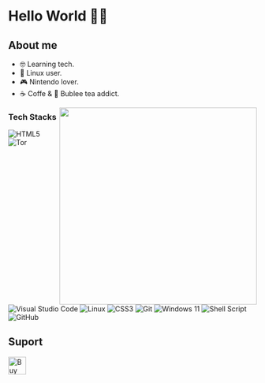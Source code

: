 # Hello World 👋🏻

<!--
<img src="Encabezado.gif" width="328px" height="auto" alt="Gif encabezado">
-->

## About me
* 🤓 Learning tech.
* 🐧 Linux user.
* 🎮 Nintendo lover.
* ☕ Coffe & 🧋 Bublee tea addict.

<img align="right" width="400" src="https://github-readme-stats.vercel.app/api/top-langs/?username=N0EV&layout=compact&theme=nightowl&hide_border=false"/>

<!--
![Top Langs](https://github-readme-stats.vercel.app/api/top-langs/?username=N0EV&layout=compact&theme=nightowl&hide_border=false)
![](https://github-readme-stats.vercel.app/api?username=N0EV&theme=nightowl&hide_border=true&include_all_commits=false&count_private=false)
-->

### Tech Stacks

![HTML5](https://img.shields.io/badge/html5-%23E34F26.svg?style=for-the-badge&logo=html5&logoColor=white) ![Tor](https://img.shields.io/badge/Tor-7D4698?style=for-the-badge&logo=Tor-Browser&logoColor=white) ![Visual Studio Code](https://img.shields.io/badge/Visual%20Studio%20Code-0078d7.svg?style=for-the-badge&logo=visual-studio-code&logoColor=white) ![Linux](https://img.shields.io/badge/Linux-FCC624?style=for-the-badge&logo=linux&logoColor=black) ![CSS3](https://img.shields.io/badge/css3-%231572B6.svg?style=for-the-badge&logo=css3&logoColor=white) ![Git](https://img.shields.io/badge/git-%23F05033.svg?style=for-the-badge&logo=git&logoColor=white) ![Windows 11](https://img.shields.io/badge/Windows%2011-%230079d5.svg?style=for-the-badge&logo=Windows%2011&logoColor=white) ![Shell Script](https://img.shields.io/badge/shell_script-%23121011.svg?style=for-the-badge&logo=gnu-bash&logoColor=white) ![GitHub](https://img.shields.io/badge/github-%23121011.svg?style=for-the-badge&logo=github&logoColor=white)

<!--
## Stats
![](https://github-readme-stats.vercel.app/api?username=N0EV&theme=nightowl&hide_border=true&include_all_commits=false&count_private=false)
![](https://github-readme-stats.vercel.app/api/top-langs/?username=N0EV&theme=nightowl&hide_border=true&include_all_commits=false&count_private=false&layout=compact)
-->

## Suport
<a href='https://ko-fi.com/A0A3Z8V1G' target='_blank'><img height='36' style='border:0px;height:36px;' src='https://storage.ko-fi.com/cdn/kofi1.png?v=3' border='0' alt='Buy Me a Coffee at ko-fi.com' /></a>
<br>

<!--
###### Views
[![](https://visitcount.itsvg.in/api?id=N0EV&icon=0&color=1)](https://visitcount.itsvg.in)
-->

<!--
## Hi there 👋

**N0EV/N0EV** is a ✨ _special_ ✨ repository because its `README.md` (this file) appears on your GitHub profile.

Here are some ideas to get you started:

- 🔭 I’m currently working on ...
- 🌱 I’m currently learning ...
- 👯 I’m looking to collaborate on ...
- 🤔 I’m looking for help with ...
- 💬 Ask me about ...
- 📫 How to reach me: ...
- 😄 Pronouns: ...
- ⚡ Fun fact: ...
-->
